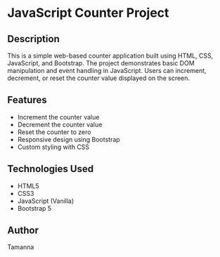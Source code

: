 # JavaScript Counter Project

## Description
This is a simple web-based counter application built using HTML, CSS, JavaScript, and Bootstrap. The project demonstrates basic DOM manipulation and event handling in JavaScript. Users can increment, decrement, or reset the counter value displayed on the screen.

## Features
- Increment the counter value
- Decrement the counter value
- Reset the counter to zero
- Responsive design using Bootstrap
- Custom styling with CSS

## Technologies Used
- HTML5
- CSS3
- JavaScript (Vanilla)
- Bootstrap 5

## Author 
Tamanna
